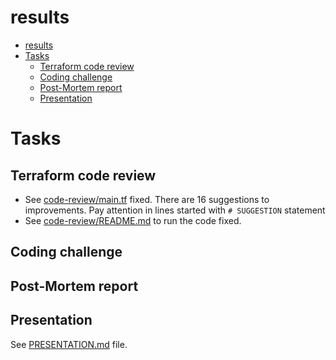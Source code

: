# results

<!-- TOC -->

- [results](#results)
- [Tasks](#tasks)
  - [Terraform code review](#terraform-code-review)
  - [Coding challenge](#coding-challenge)
  - [Post-Mortem report](#post-mortem-report)
  - [Presentation](#presentation)

<!-- TOC -->


# Tasks

## Terraform code review

- See [code-review/main.tf](code-review/main.tf) fixed. There are 16 suggestions to improvements. Pay attention in lines started with ``# SUGGESTION`` statement
- See [code-review/README.md](code-review/README.md) to run the code fixed.

## Coding challenge


## Post-Mortem report


## Presentation

See [PRESENTATION.md](PRESENTATION.md) file.
